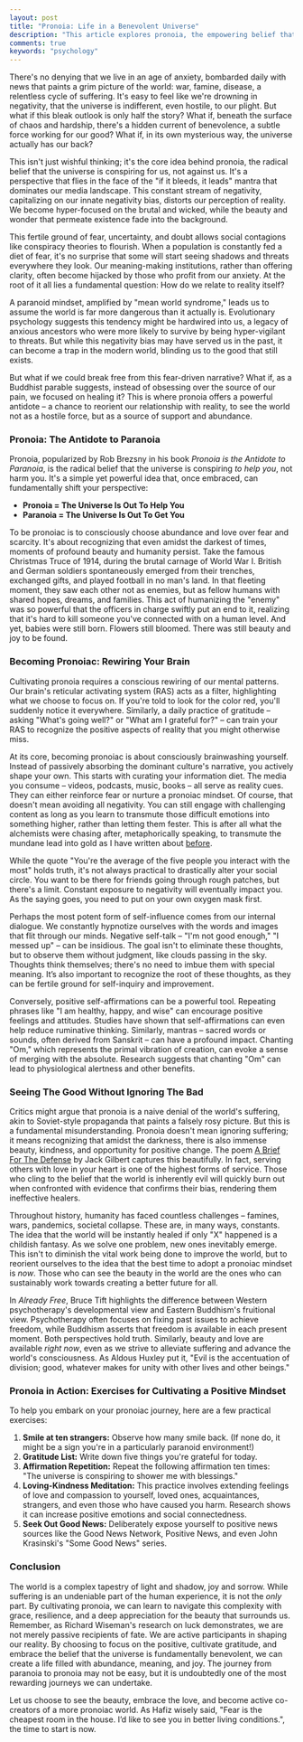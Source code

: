 ```yaml
---
layout: post
title: "Pronoia: Life in a Benevolent Universe"
description: "This article explores pronoia, the empowering belief that the universe is fundamentally benevolent and conspiring for your good, offering a powerful antidote to the fear and negativity that pervade modern life."
comments: true
keywords: "psychology"
---
```

There's no denying that we live in an age of anxiety, bombarded daily with news that paints a grim picture of the world: war, famine, disease, a relentless cycle of suffering. It's easy to feel like we're drowning in negativity, that the universe is indifferent, even hostile, to our plight. But what if this bleak outlook is only half the story? What if, beneath the surface of chaos and hardship, there's a hidden current of benevolence, a subtle force working for our good? What if, in its own mysterious way, the universe actually has our back?

This isn't just wishful thinking; it's the core idea behind pronoia, the radical belief that the universe is conspiring for us, not against us. It's a perspective that flies in the face of the "if it bleeds, it leads" mantra that dominates our media landscape. This constant stream of negativity, capitalizing on our innate negativity bias, distorts our perception of reality. We become hyper-focused on the brutal and wicked, while the beauty and wonder that permeate existence fade into the background.

This fertile ground of fear, uncertainty, and doubt allows social contagions like conspiracy theories to flourish. When a population is constantly fed a diet of fear, it's no surprise that some will start seeing shadows and threats everywhere they look. Our meaning-making institutions, rather than offering clarity, often become hijacked by those who profit from our anxiety. At the root of it all lies a fundamental question: How do we relate to reality itself?

A paranoid mindset, amplified by "mean world syndrome," leads us to assume the world is far more dangerous than it actually is. Evolutionary psychology suggests this tendency might be hardwired into us, a legacy of anxious ancestors who were more likely to survive by being hyper-vigilant to threats. But while this negativity bias may have served us in the past, it can become a trap in the modern world, blinding us to the good that still exists.

But what if we could break free from this fear-driven narrative? What if, as a Buddhist parable suggests, instead of obsessing over the source of our pain, we focused on healing it? This is where pronoia offers a powerful antidote – a chance to reorient our relationship with reality, to see the world not as a hostile force, but as a source of support and abundance.

### Pronoia: The Antidote to Paranoia

Pronoia, popularized by Rob Brezsny in his book *Pronoia is the Antidote to Paranoia*, is the radical belief that the universe is conspiring *to help you*, not harm you. It's a simple yet powerful idea that, once embraced, can fundamentally shift your perspective:

* **Pronoia \= The Universe Is Out To Help You**  
* **Paranoia \= The Universe Is Out To Get You**

To be pronoiac is to consciously choose abundance and love over fear and scarcity. It's about recognizing that even amidst the darkest of times, moments of profound beauty and humanity persist. Take the famous Christmas Truce of 1914, during the brutal carnage of World War I. British and German soldiers spontaneously emerged from their trenches, exchanged gifts, and played football in no man's land. In that fleeting moment, they saw each other not as enemies, but as fellow humans with shared hopes, dreams, and families. This act of humanizing the "enemy" was so powerful that the officers in charge swiftly put an end to it, realizing that it's hard to kill someone you've connected with on a human level. And yet, babies were still born. Flowers still bloomed. There was still beauty and joy to be found.

### Becoming Pronoiac: Rewiring Your Brain

Cultivating pronoia requires a conscious rewiring of our mental patterns. Our brain's reticular activating system (RAS) acts as a filter, highlighting what we choose to focus on. If you're told to look for the color red, you'll suddenly notice it everywhere. Similarly, a daily practice of gratitude – asking "What's going well?" or "What am I grateful for?" – can train your RAS to recognize the positive aspects of reality that you might otherwise miss.

At its core, becoming pronoiac is about consciously brainwashing yourself. Instead of passively absorbing the dominant culture's narrative, you actively shape your own. This starts with curating your information diet. The media you consume – videos, podcasts, music, books – all serve as reality cues. They can either reinforce fear or nurture a pronoiac mindset. Of course, that doesn't mean avoiding all negativity. You can still engage with challenging content as long as you learn to transmute those difficult emotions into something higher, rather than letting them fester. This is after all what the alchemists were chasing after, metaphorically speaking, to transmute the mundane lead into gold as I have written about [before](https://www.andreilyskov.com/2022/spiritual-alchemy-transmuting/).

While the quote "You're the average of the five people you interact with the most" holds truth, it's not always practical to drastically alter your social circle. You want to be there for friends going through rough patches, but there's a limit. Constant exposure to negativity will eventually impact you. As the saying goes, you need to put on your own oxygen mask first.

Perhaps the most potent form of self-influence comes from our internal dialogue. We constantly hypnotize ourselves with the words and images that flit through our minds. Negative self-talk – "I'm not good enough," "I messed up" – can be insidious. The goal isn't to eliminate these thoughts, but to observe them without judgment, like clouds passing in the sky. Thoughts think themselves; there's no need to imbue them with special meaning. It’s also important to recognize the root of these thoughts, as they can be fertile ground for self-inquiry and improvement.

Conversely, positive self-affirmations can be a powerful tool. Repeating phrases like "I am healthy, happy, and wise" can encourage positive feelings and attitudes. Studies have shown that self-affirmations can even help reduce ruminative thinking. Similarly, mantras – sacred words or sounds, often derived from Sanskrit – can have a profound impact. Chanting "Om," which represents the primal vibration of creation, can evoke a sense of merging with the absolute. Research suggests that chanting "Om" can lead to physiological alertness and other benefits.

### Seeing The Good Without Ignoring The Bad 

Critics might argue that pronoia is a naive denial of the world's suffering, akin to Soviet-style propaganda that paints a falsely rosy picture. But this is a fundamental misunderstanding. Pronoia doesn't mean ignoring suffering; it means recognizing that amidst the darkness, there is also immense beauty, kindness, and opportunity for positive change. The poem [A Brief For The Defense](https://www.andreilyskov.com/2022/we-must-risk-delight/) by Jack Gilbert captures this beautifully. In fact, serving others with love in your heart is one of the highest forms of service. Those who cling to the belief that the world is inherently evil will quickly burn out when confronted with evidence that confirms their bias, rendering them ineffective healers.

Throughout history, humanity has faced countless challenges – famines, wars, pandemics, societal collapse. These are, in many ways, constants. The idea that the world will be instantly healed if only "X" happened is a childish fantasy. As we solve one problem, new ones inevitably emerge. This isn't to diminish the vital work being done to improve the world, but to reorient ourselves to the idea that the best time to adopt a pronoiac mindset is *now*. Those who can see the beauty in the world are the ones who can sustainably work towards creating a better future for all.

In *Already Free*, Bruce Tift highlights the difference between Western psychotherapy's developmental view and Eastern Buddhism's fruitional view. Psychotherapy often focuses on fixing past issues to achieve freedom, while Buddhism asserts that freedom is available in each present moment. Both perspectives hold truth. Similarly, beauty and love are available *right now*, even as we strive to alleviate suffering and advance the world's consciousness. As Aldous Huxley put it, "Evil is the accentuation of division; good, whatever makes for unity with other lives and other beings." 

### Pronoia in Action: Exercises for Cultivating a Positive Mindset

To help you embark on your pronoiac journey, here are a few practical exercises:

1. **Smile at ten strangers:** Observe how many smile back. (If none do, it might be a sign you're in a particularly paranoid environment\!)  
2. **Gratitude List:** Write down five things you're grateful for today.  
3. **Affirmation Repetition:** Repeat the following affirmation ten times:  
    "The universe is conspiring to shower me with blessings."  
4. **Loving-Kindness Meditation:** This practice involves extending feelings of love and compassion to yourself, loved ones, acquaintances, strangers, and even those who have caused you harm. Research shows it can increase positive emotions and social connectedness.  
5. **Seek Out Good News:** Deliberately expose yourself to positive news sources like the Good News Network, Positive News, and even John Krasinski's "Some Good News" series.

### Conclusion

The world is a complex tapestry of light and shadow, joy and sorrow. While suffering is an undeniable part of the human experience, it is not the *only* part. By cultivating pronoia, we can learn to navigate this complexity with grace, resilience, and a deep appreciation for the beauty that surrounds us. Remember, as Richard Wiseman's research on luck demonstrates, we are not merely passive recipients of fate. We are active participants in shaping our reality. By choosing to focus on the positive, cultivate gratitude, and embrace the belief that the universe is fundamentally benevolent, we can create a life filled with abundance, meaning, and joy. The journey from paranoia to pronoia may not be easy, but it is undoubtedly one of the most rewarding journeys we can undertake.

Let us choose to see the beauty, embrace the love, and become active co-creators of a more pronoiac world. As Hafiz wisely said, "Fear is the cheapest room in the house. I’d like to see you in better living conditions.", the time to start is now. 

